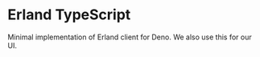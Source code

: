 # Erland TypeScript

Minimal implementation of Erland client for Deno. We also use this for our UI.
